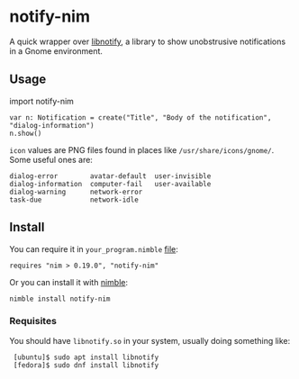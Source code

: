 # notify-nim

A quick wrapper over [libnotify](https://developer.gnome.org/libnotify/),
a library to show unobstrusive notifications in a Gnome environment.

## Usage

   import notify-nim

    var n: Notification = create("Title", "Body of the notification", "dialog-information")
    n.show()

`icon` values are PNG files found in places like `/usr/share/icons/gnome/`.
Some useful ones are:

    dialog-error        avatar-default  user-invisible
    dialog-information  computer-fail   user-available
    dialog-warning      network-error
    task-due            network-idle
    
## Install

You can require it in `your_program.nimble` [file](https://github.com/nim-lang/nimble#depsdependencies):

    requires "nim > 0.19.0", "notify-nim"
    
Or you can install it with [nimble](https://github.com/nim-lang/nimble#nimble-install):

    nimble install notify-nim
    
 ### Requisites
 
 You should have `libnotify.so` in your system, usually doing something like:
 
     [ubuntu]$ sudo apt install libnotify
     [fedora]$ sudo dnf install libnotify

